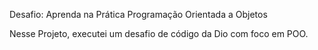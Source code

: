 Desafio: Aprenda na Prática Programação Orientada a Objetos

Nesse Projeto, executei um desafio de código da Dio com foco em POO.
